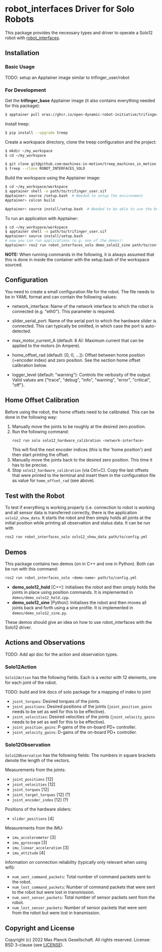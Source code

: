 robot_interfaces Driver for Solo Robots
=======================================

This package provides the necessary types and driver to operate a Solo12 robot
with [robot_interfaces](https://github.com/open-dynamic-robot-initiative/robot_interfaces).


Installation
------------

### Basic Usage

TODO: setup an Apptainer image similar to trifinger_user/robot


### For Development

Get the **trifinger_base** Apptainer image (it also contains everything needed
for this package):

```bash
$ apptainer pull oras://ghcr.io/open-dynamic-robot-initiative/trifinger_singularity/trifinger_base:latest
```

Install treep:
```bash
$ pip install --upgrade treep
```

Create a workspace directory, clone the treep configuration and the project:
```bash
$ mkdir ~/my_workspace
$ cd ~/my_workspace

$ git clone git@github.com:machines-in-motion/treep_machines_in_motion.git 
$ treep --clone ROBOT_INTERFACES_SOLO
```

Build the workspace using the Apptainer image:
```bash
$ cd ~/my_workspace/workspace
$ apptainer shell -e path/to/trifinger_user.sif
Apptainer> source /setup.bash  # Needed to setup the environment
Apptainer> colcon build

Apptainer> source install/setup.bash  # Needed to be able to use the built packages
```

To run an application with Apptainer:

```bash
$ cd ~/my_workspace/workspace
$ apptainer shell -e path/to/trifinger_user.sif
Apptainer> source install/setup.bash
# now you can run applications (e.g. one of the demos):
Apptainer> ros2 run robot_interfaces_solo demo_solo12_sine path/to/config.yml
```

**NOTE:** When running commands in the following, it is always assumed that this
is done in inside the container with the setup.bash of the workspace sourced.



Configuration
-------------

You need to create a small configuration file for the robot.  The file needs to
be in YAML format and can contain the following values:

- network_interface:  Name of the network interface to which the robot is
  connected (e.g. "eth0").
  This parameter is required.

- slider_serial_port: Name of the serial port to which the hardware slider is
  connected. This can typically be omitted, in which case the port is
  auto-detected.

- max_motor_current_A (default: 8 A): Maximum current that can be applied to the
  motors (in Ampere).

- home_offset_rad (default: [0, 0, ...]): Offset between home position (=encoder
  index) and zero position.  See the section home offset calibration below.

- logger_level (default: "warning"): Controls the verbosity of the output.
  Valid values are {"trace", "debug", "info", "warning", "error", "critical",
  "off"}.



Home Offset Calibration
-----------------------

Before using the robot, the home offsets need to be calibrated.  This can be
done in the following way:

1. Manually move the joints to be roughly at the desired zero position.
2. Run the following command:
   ```bash
   ros2 run solo solo12_hardware_calibration <network-interface>
   ```
   This will find the next encoder indices (this is the 'home position') and
   then start printing the offset.
3. Manually move the joints back to the desired zero position.  This time it has
   to be precise.
4. Stop `solo12_hardware_calibration` (via Ctrl+C).  Copy the last offsets that
   were printed to the terminal and insert them in the configuration file as
   value for `home_offset_rad` (see above).



Test with the Robot
-------------------

To test if everything is working properly (i.e. connection to robot is working
and all sensor data is transferred correctly, there is the application
`solo12_show_data`.  It starts the robot and then simply holds all joints at the
initial position while printing all observation and status data.
It can be run with
```bash
ros2 run robot_interfaces_solo solo12_show_data path/to/config.yml
```



Demos
-----

This package contains two demos (on in C++ and one in Python).  Both can be run
with this command:
```bash
ros2 run robot_interfaces_solo <demo-name> path/to/config.yml
```

- **demo_solo12_hold** [C++]: Initialises the robot and then simply holds the joints
  in place using position commands.  It is implemented in
  `demos/demo_solo12_hold.cpp`.
- **demo_solo12_sine** [Python]: Initialises the robot and then moves all joints
  back and forth using a sine profile.  It is implemented in
  `demos/demo_solo12_sine.py`.


These demos should give an idea on how to use robot_interfaces with the Solo12
driver.


Actions and Observations
------------------------

TODO: Add api doc for the action and observation types.

### Solo12Action

`Solo12Action` has the following fields.  Each is a vector with 12 elements, one
for each joint of the robot.

TODO: build and link docs of solo package for a mapping of index to joint

- `joint_torques`:  Desired torques of the joints.
- `joint_positions`:  Desired positions of the joints (`joint_position_gains`
  needs to be set as well for this to be effective).
- `joint_velocities`:  Desired velocities of the joints (`joint_velocity_gains`
  needs to be set as well for this to be effective).
- `joint_position_gains`:  P-gains of the on-board PD+ controller.
- `joint_velocity_gains`:  D-gains of the on-board PD+ controller.


### Solo12Observation

`Solo12Observation` has the following fields:
The numbers in square brackets denote the length of the vectors.

Measurements from the joints:
- `joint_positions` [12]
- `joint_velocities` [12]
- `joint_torques` [12]
- `joint_target_torques` [12]  (?)
- `joint_encoder_index` [12]  (?)

Positions of the hardware sliders:
- `slider_positions` [4]

Measurements from the IMU:
- `imu_accelerometer` [3]
- `imu_gyroscope` [3]
- `imu_linear_acceleration` [3]
- `imu_attitude` [4]

Information on connection reliability (typically only relevant when using wifi):
- `num_sent_command_packets`:  Total number of command packets sent to the
  robot.
- `num_lost_command_packets`:  Number of command packets that were sent to the
  robot but were lost in transmission.
- `num_sent_sensor_packets`:  Total number of sensor packets sent from the
  robot.
- `num_lost_sensor_packets`:  Number of sensor packets that were sent from the
  robot but were lost in transmission.



Copyright and License
---------------------

Copyright (c) 2022 Max Planck Gesellschaft.  All rights reserved.
License: BSD 3-clause (see [LICENSE](LICENSE)).
